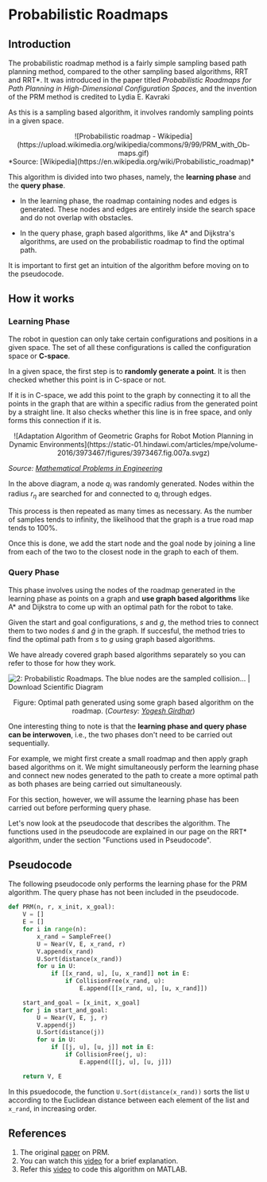 # Probabilistic Roadmaps

## Introduction

The probabilistic roadmap method is a fairly simple sampling based path planning method, compared to the other sampling based algorithms, RRT and RRT\*. It was introduced in the paper titled *Probabilistic Roadmaps for Path Planning in High-Dimensional Configuration Spaces*, and the invention of the PRM method is credited to Lydia E. Kavraki

As this is a sampling based algorithm, it involves randomly sampling points in a given space.

<center>![Probabilistic roadmap - Wikipedia](https://upload.wikimedia.org/wikipedia/commons/9/99/PRM_with_Ob-maps.gif)</center>
*Source: [Wikipedia](https://en.wikipedia.org/wiki/Probabilistic_roadmap)*

This algorithm is divided into two phases, namely, the **learning phase** and the **query phase**.

- In the learning phase, the roadmap containing nodes and edges is generated. These nodes and edges are entirely inside the search space and do not overlap with obstacles.

- In the query phase, graph based algorithms, like A* and Dijkstra's algorithms, are used on the probabilistic roadmap to find the optimal path.

It is important to first get an intuition of the algorithm before moving on to the pseudocode.
&nbsp;

## How it works

### Learning Phase

The robot in question can only take certain configurations and positions in a given space. The set of all these configurations is called the configuration space or **C-space**.

In a given space, the first step is to **randomly generate a point**. It is then checked whether this point is in C-space or not.

If it is in C-space, we add this point to the graph by connecting it to all the points in the graph that are within a specific radius from the generated point by a straight line. It also checks whether this line is in free space, and only forms this connection if it is.

<center>![Adaptation Algorithm of Geometric Graphs for Robot Motion Planning in  Dynamic Environments](https://static-01.hindawi.com/articles/mpe/volume-2016/3973467/figures/3973467.fig.007a.svgz)</center>

*Source: [Mathematical Problems in Engineering](https://www.hindawi.com/journals/mpe/2016/3973467/)*

In the above diagram, a node $q_i$ was randomly generated. Nodes within the radius $r_{\eta}$ are searched for and connected to $q_i$ through edges.

This process is then repeated as many times as necessary. As the number of samples tends to infinity, the likelihood that the graph is a true road map tends to 100%.

Once this is done, we add the start node and the goal node by joining a line from each of the two to the closest node in the graph to each of them.
&nbsp;

### Query Phase

This phase involves using the nodes of the roadmap generated in the learning phase as points on a graph and **use graph based algorithms** like A* and Dijkstra to come up with an optimal path for the robot to take.

Given the start and goal configurations, $s$ and $g$, the method tries to connect them to two nodes $\tilde{s}$ and $\tilde{g}$ in the graph. If succesful, the method tries to find the optimal path from $s$ to $g$ using graph based algorithms.

We have already covered graph based algorithms separately so you can refer to those for how they work.

![2: Probabilistic Roadmaps. The blue nodes are the sampled collision... |  Download Scientific Diagram](https://www.researchgate.net/profile/Yogesh-Girdhar/publication/266338011/figure/fig3/AS:667811798065152@1536230148021/Probabilistic-Roadmaps-The-blue-nodes-are-the-sampled-collision-free-configurations.png)<center>Figure: Optimal path generated using some graph based algorithm on the roadmap. (*Courtesy: [Yogesh Girdhar](https://www.researchgate.net/profile/Yogesh-Girdhar)*)</center>

One interesting thing to note is that the **learning phase and query phase can be interwoven**, i.e., the two phases don't need to be carried out sequentially.

For example, we might first create a small roadmap and then apply graph based algorithms on it. We might simultaneously perform the learning phase and connect new nodes generated to the path to create a more optimal path as both phases are being carried out simultaneously.

For this section, however, we will assume the learning phase has been carried out before performing query phase.

Let's now look at the pseudocode that describes the algorithm. The functions used in the pseudocode are explained in our page on the RRT\* algorithm, under the section "Functions used in Pseudocode".
&nbsp;

## Pseudocode

The following pseudocode only performs the learning phase for the PRM algorithm. The query phase has not been included in the pseudocode.

```python
def PRM(n, r, x_init, x_goal):
	V = []
	E = []
	for i in range(n):
		x_rand = SampleFree()
		U = Near(V, E, x_rand, r)
		V.append(x_rand)
		U.Sort(distance(x_rand))
		for u in U:
			if [[x_rand, u], [u, x_rand]] not in E:
				if CollisionFree(x_rand, u):
					E.append([[x_rand, u], [u, x_rand]])

	start_and_goal = [x_init, x_goal]
	for j in start_and_goal:
		U = Near(V, E, j, r)
		V.append(j)
		U.Sort(distance(j))
		for u in U:
			if [[j, u], [u, j]] not in E:
				if CollisionFree(j, u):
					E.append([[j, u], [u, j]])

	return V, E
```

In this psuedocode, the function `U.Sort(distance(x_rand))` sorts the list `U` according to the Euclidean distance between each element of the list and `x_rand`, in increasing order.
&nbsp;

## References
1. The original [paper](https://www.researchgate.net/publication/3298646_Probabilistic_Roadmaps_for_Path_Planning_in_High-Dimensional_Configuration_Spaces) on PRM.
2. You can watch this [video](https://www.youtube.com/watch?v=rKe6HO8LDu0) for a brief explanation.
3. Refer this [video](https://www.youtube.com/watch?v=ujvgJzgZ9xg) to code this algorithm on MATLAB.
